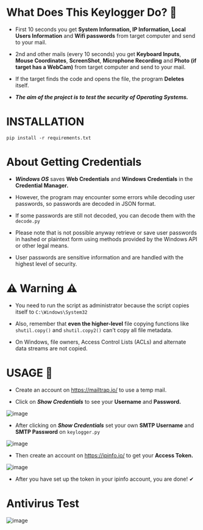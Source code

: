 # What Does This Keylogger Do? 🤔
* First 10 seconds you get **System Information, IP Information, Local Users Information** and **Wifi passwords** from target computer and send to your mail.

* 2nd and other mails (every 10 seconds) you get **Keyboard Inputs**, **Mouse Coordinates**, **ScreenShot**, **Microphone Recording** and **Photo (if target has a WebCam)** from target computer and send to your mail.

* If the target finds the code and opens the file, the program **Deletes** itself.

* ***The aim of the project is to test the security of Operating Systems.***

# INSTALLATION
```
pip install -r requirements.txt
```

# About Getting Credentials

* ***Windows OS*** saves **Web Credentials** and **Windows Credentials** in the **Credential Manager.**

* However, the program may encounter some errors while decoding user passwords, so passwords are decoded in JSON format.

* If some passwords are still not decoded, you can decode them with the `decode.py`

* Please note that is not possible anyway retrieve or save user passwords in hashed or plaintext form using methods provided by the Windows API or other legal means.

* User passwords are sensitive information and are handled with the highest level of security.

# ⚠️ Warning ⚠️

* You need to run the script as administrator because the script copies itself to `C:\Windows\System32`

* Also, remember that **even the higher-level** file copying functions like `shutil.copy()` and `shutil.copy2()` can't copy all file metadata.

* On Windows, file owners, Access Control Lists (ACLs) and alternate data streams are not copied.

# USAGE 🐣

* Create an account on https://mailtrap.io/ to use a temp mail.

* Click on ***Show Credentials*** to see your **Username** and **Password.**

![image](https://github.com/isPique/Keylogger/assets/139041426/840ab983-424b-4407-a6ba-697abf2f3dfb)

* After clicking on ***Show Credentials*** set your own **SMTP Username** and **SMTP Password** on `keylogger.py`

![image](https://github.com/isPique/Keylogger/assets/139041426/2c0a42b0-477e-4bb0-86ae-352e446bdc3d)

* Then create an account on https://ipinfo.io/ to get your **Access Token.**

![image](https://github.com/isPique/Keylogger/assets/139041426/45c987b1-4781-4468-9672-672e43b58672)

* After you have set up the token in your ipinfo account, you are done! ✔

# Antivirus Test

![image](https://github.com/isPique/Keylogger/assets/139041426/7755e46f-bb73-4f6e-977d-0d1a8a927c4f)
